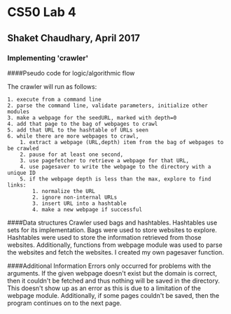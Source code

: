 # CS50 Lab 4
## Shaket Chaudhary, April 2017

### Implementing 'crawler'

####Pseudo code for logic/algorithmic flow

The crawler will run as follows:

	1. execute from a command line
	2. parse the command line, validate parameters, initialize other modules
	3. make a webpage for the seedURL, marked with depth=0
	4. add that page to the bag of webpages to crawl
	5. add that URL to the hashtable of URLs seen
	6. while there are more webpages to crawl,
		1. extract a webpage (URL,depth) item from the bag of webpages to be crawled
		2. pause for at least one second,
		3. use pagefetcher to retrieve a webpage for that URL,
		4. use pagesaver to write the webpage to the directory with a unique ID
		5. if the webpage depth is less than the max, explore to find links:
			1. normalize the URL
			2. ignore non-internal URLs
			3. insert URL into a hashtable
			4. make a new webpage if successful

####Data structures
Crawler used bags and hashtables. Hashtables use sets for its implementation. Bags were used to store websites to explore. Hashtables were used to store the information retrieved from those websites. Additionally, functions from webpage module was used to parse the websites and fetch the websites. I created my own pagesaver function.

####Additional Information
Errors only occurred for problems with the arguments. If the given webpage doesn't exist but the domain is correct, then it couldn't be fetched and thus nothing will be saved in the directory. This doesn't show up as an error as this is due to a limitation of the webpage module. Additionally, if some pages couldn't be saved, then the program continues on to the next page.

